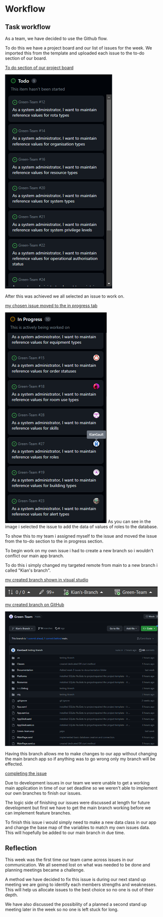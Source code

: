 # Workflow 
## Task workflow

As a team, we have decided to use the Github flow. 

To do this we have a project board and our list of issues for the week. We imported this from the template and uploaded each issue
to the to-do section of our board. 

<ins> To do section of our project board <ins>

![Team Project Board to do list](images/Week_3_Images/project_board_to_do_section.png)

After this was achieved we all selected an issue to work on. 

<ins> my chosen issue moved to the in progress tab <ins>

![Team Project Board in progress list](images/Week_3_Images/selected_issue.png)
As you can see in the image i selected the issue to add the data of values of roles 
to the database. 

To show this to my team i assigned myself to the issue and moved the issue from 
the to-do section to the in progress section. 

To begin work on my own issue i had to create a new branch so i wouldn't conflict 
our main app branch. 

To do this i simply changed my targeted remote from main to a new branch i called
"Kian's branch". 

<ins> my created branch shown in visual studio <ins> 

![independant branch](images/Week_3_Images/own_branch.png)

<ins> my created branch on GitHub <ins> 

![Github Branch view](images/Week_3_Images/own_branch_Github.png)

Having this branch allows me to make changes to our app without changing the 
main branch app so if anything was to go wrong only my branch will be effected.

<ins> completing the issue <ins> 

Due to development issues in our team we were unable to get a working main 
application in time of our set deadline so we weren't able to implement our own
branches to finish our issues. 

The logic side of finishing our issues were discussed at length for future 
development but first we have to get the main branch working before we can 
implement feature branches. 

To finish this issue i would simply need to make a new data class in our app
and change the base map of the variables to match my own issues data. This 
will hopefully be added to our main branch in due time. 

## Reflection

This week was the first time our team came across issues in our communication. 
We all seemed lost on what was needed to be done and planning meetings became
a challenge. 

A method we have decided to fix this issue is during our next stand up meeting 
we are going to identify each members strengths and weaknesses. This will help 
us allocate issues to the best choice so no one is out of their depth. 

We have also discussed the possibility of a planned a second stand up meeting later 
in the week so no one is left stuck for long. 

